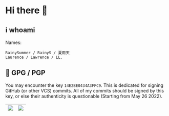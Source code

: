 # Hi there 👋

<!--
**RainySummerLuo/RainySummerLuo** is a ✨ _special_ ✨ repository because its `README.md` (this file) appears on your GitHub profile.

Here are some ideas to get you started:

- 🔭 I’m currently working on ...
- 🌱 I’m currently learning ...
- 👯 I’m looking to collaborate on ...
- 🤔 I’m looking for help with ...
- 💬 Ask me about ...
- 📫 How to reach me: ...
- 😄 Pronouns: ...
- ⚡ Fun fact: ...
-->

## :information_source: whoami

Names:
```
RainySummer / RainyS / 夏雨天
Laurence / Lawrence / LL.
```

##  :key: GPG / PGP

You may encounter the key `14E2BE0434A3FFC9`. This  is dedicated for signing GitHub (or other VCS) commits. All of my commits should be signed by this key, or else their authenticity is questionable (Starting from May 26 2022).

| ![](https://user-images.githubusercontent.com/12462465/170502455-cf0f0d20-1eb2-4d12-8bea-d7f1d03f7258.png) | ![](https://user-images.githubusercontent.com/12462465/170502469-126d8e6f-15cc-47c2-ae46-35fa998c32cc.png) |
| :----------------------------------------------------------: | :----------------------------------------------------------: |
